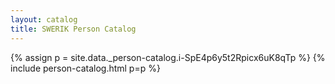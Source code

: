 ```yaml
---
layout: catalog
title: SWERIK Person Catalog
---
```

{% assign p = site.data._person-catalog.i-SpE4p6y5t2Rpicx6uK8qTp %}
{% include person-catalog.html p=p %}

